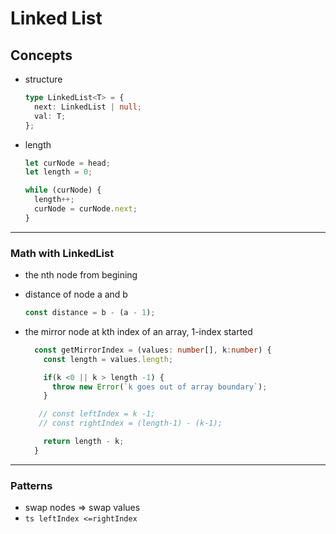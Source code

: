 # Linked List

## Concepts

- structure

  ```ts
  type LinkedList<T> = {
    next: LinkedList | null;
    val: T;
  };
  ```

- length

  ```ts
  let curNode = head;
  let length = 0;

  while (curNode) {
    length++;
    curNode = curNode.next;
  }
  ```

---

### Math with LinkedList

- the nth node from begining
- distance of node a and b
  ```ts
  const distance = b - (a - 1);
  ```
- the mirror node at kth index of an array, 1-index started

  ```ts
    const getMirrorIndex = (values: number[], k:number) {
      const length = values.length;

      if(k <0 || k > length -1) {
        throw new Error(`k goes out of array boundary`);
      }

     // const leftIndex = k -1;
     // const rightIndex = (length-1) - (k-1);

      return length - k;
    }
  ```

------

### Patterns

- swap nodes => swap values
- `ts leftIndex <=rightIndex`
